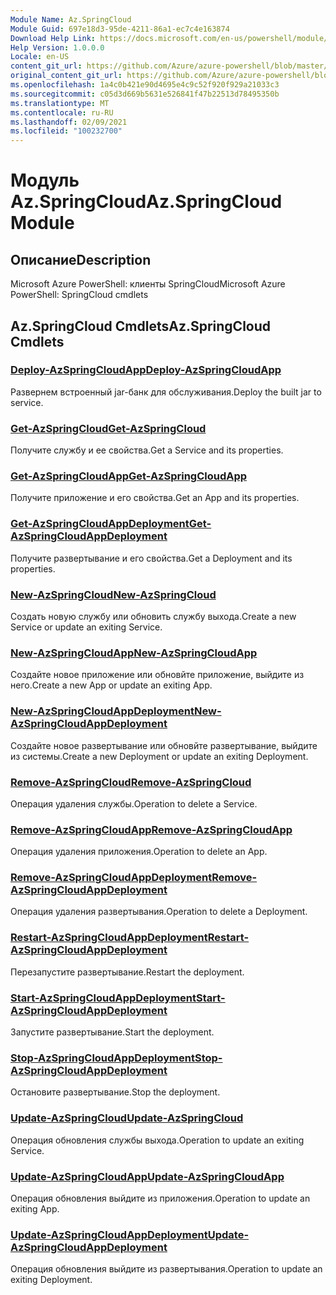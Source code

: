 ```yaml
---
Module Name: Az.SpringCloud
Module Guid: 697e18d3-95de-4211-86a1-ec7c4e163874
Download Help Link: https://docs.microsoft.com/en-us/powershell/module/az.springcloud
Help Version: 1.0.0.0
Locale: en-US
content_git_url: https://github.com/Azure/azure-powershell/blob/master/src/SpringCloud/help/Az.SpringCloud.md
original_content_git_url: https://github.com/Azure/azure-powershell/blob/master/src/SpringCloud/help/Az.SpringCloud.md
ms.openlocfilehash: 1a4c0b421e90d4695e4c9c52f920f929a21033c3
ms.sourcegitcommit: c05d3d669b5631e526841f47b22513d78495350b
ms.translationtype: MT
ms.contentlocale: ru-RU
ms.lasthandoff: 02/09/2021
ms.locfileid: "100232700"
---
```

# <span data-ttu-id="ab70e-101">Модуль Az.SpringCloud</span><span class="sxs-lookup"><span data-stu-id="ab70e-101">Az.SpringCloud Module</span></span>
## <span data-ttu-id="ab70e-102">Описание</span><span class="sxs-lookup"><span data-stu-id="ab70e-102">Description</span></span>
<span data-ttu-id="ab70e-103">Microsoft Azure PowerShell: клиенты SpringCloud</span><span class="sxs-lookup"><span data-stu-id="ab70e-103">Microsoft Azure PowerShell: SpringCloud cmdlets</span></span>

## <span data-ttu-id="ab70e-104">Az.SpringCloud Cmdlets</span><span class="sxs-lookup"><span data-stu-id="ab70e-104">Az.SpringCloud Cmdlets</span></span>
### [<span data-ttu-id="ab70e-105">Deploy-AzSpringCloudApp</span><span class="sxs-lookup"><span data-stu-id="ab70e-105">Deploy-AzSpringCloudApp</span></span>](Deploy-AzSpringCloudApp.md)
<span data-ttu-id="ab70e-106">Развернем встроенный jar-банк для обслуживания.</span><span class="sxs-lookup"><span data-stu-id="ab70e-106">Deploy the built jar to service.</span></span>

### [<span data-ttu-id="ab70e-107">Get-AzSpringCloud</span><span class="sxs-lookup"><span data-stu-id="ab70e-107">Get-AzSpringCloud</span></span>](Get-AzSpringCloud.md)
<span data-ttu-id="ab70e-108">Получите службу и ее свойства.</span><span class="sxs-lookup"><span data-stu-id="ab70e-108">Get a Service and its properties.</span></span>

### [<span data-ttu-id="ab70e-109">Get-AzSpringCloudApp</span><span class="sxs-lookup"><span data-stu-id="ab70e-109">Get-AzSpringCloudApp</span></span>](Get-AzSpringCloudApp.md)
<span data-ttu-id="ab70e-110">Получите приложение и его свойства.</span><span class="sxs-lookup"><span data-stu-id="ab70e-110">Get an App and its properties.</span></span>

### [<span data-ttu-id="ab70e-111">Get-AzSpringCloudAppDeployment</span><span class="sxs-lookup"><span data-stu-id="ab70e-111">Get-AzSpringCloudAppDeployment</span></span>](Get-AzSpringCloudAppDeployment.md)
<span data-ttu-id="ab70e-112">Получите развертывание и его свойства.</span><span class="sxs-lookup"><span data-stu-id="ab70e-112">Get a Deployment and its properties.</span></span>

### [<span data-ttu-id="ab70e-113">New-AzSpringCloud</span><span class="sxs-lookup"><span data-stu-id="ab70e-113">New-AzSpringCloud</span></span>](New-AzSpringCloud.md)
<span data-ttu-id="ab70e-114">Создать новую службу или обновить службу выхода.</span><span class="sxs-lookup"><span data-stu-id="ab70e-114">Create a new Service or update an exiting Service.</span></span>

### [<span data-ttu-id="ab70e-115">New-AzSpringCloudApp</span><span class="sxs-lookup"><span data-stu-id="ab70e-115">New-AzSpringCloudApp</span></span>](New-AzSpringCloudApp.md)
<span data-ttu-id="ab70e-116">Создайте новое приложение или обновйте приложение, выйдите из него.</span><span class="sxs-lookup"><span data-stu-id="ab70e-116">Create a new App or update an exiting App.</span></span>

### [<span data-ttu-id="ab70e-117">New-AzSpringCloudAppDeployment</span><span class="sxs-lookup"><span data-stu-id="ab70e-117">New-AzSpringCloudAppDeployment</span></span>](New-AzSpringCloudAppDeployment.md)
<span data-ttu-id="ab70e-118">Создайте новое развертывание или обновйте развертывание, выйдите из системы.</span><span class="sxs-lookup"><span data-stu-id="ab70e-118">Create a new Deployment or update an exiting Deployment.</span></span>

### [<span data-ttu-id="ab70e-119">Remove-AzSpringCloud</span><span class="sxs-lookup"><span data-stu-id="ab70e-119">Remove-AzSpringCloud</span></span>](Remove-AzSpringCloud.md)
<span data-ttu-id="ab70e-120">Операция удаления службы.</span><span class="sxs-lookup"><span data-stu-id="ab70e-120">Operation to delete a Service.</span></span>

### [<span data-ttu-id="ab70e-121">Remove-AzSpringCloudApp</span><span class="sxs-lookup"><span data-stu-id="ab70e-121">Remove-AzSpringCloudApp</span></span>](Remove-AzSpringCloudApp.md)
<span data-ttu-id="ab70e-122">Операция удаления приложения.</span><span class="sxs-lookup"><span data-stu-id="ab70e-122">Operation to delete an App.</span></span>

### [<span data-ttu-id="ab70e-123">Remove-AzSpringCloudAppDeployment</span><span class="sxs-lookup"><span data-stu-id="ab70e-123">Remove-AzSpringCloudAppDeployment</span></span>](Remove-AzSpringCloudAppDeployment.md)
<span data-ttu-id="ab70e-124">Операция удаления развертывания.</span><span class="sxs-lookup"><span data-stu-id="ab70e-124">Operation to delete a Deployment.</span></span>

### [<span data-ttu-id="ab70e-125">Restart-AzSpringCloudAppDeployment</span><span class="sxs-lookup"><span data-stu-id="ab70e-125">Restart-AzSpringCloudAppDeployment</span></span>](Restart-AzSpringCloudAppDeployment.md)
<span data-ttu-id="ab70e-126">Перезапустите развертывание.</span><span class="sxs-lookup"><span data-stu-id="ab70e-126">Restart the deployment.</span></span>

### [<span data-ttu-id="ab70e-127">Start-AzSpringCloudAppDeployment</span><span class="sxs-lookup"><span data-stu-id="ab70e-127">Start-AzSpringCloudAppDeployment</span></span>](Start-AzSpringCloudAppDeployment.md)
<span data-ttu-id="ab70e-128">Запустите развертывание.</span><span class="sxs-lookup"><span data-stu-id="ab70e-128">Start the deployment.</span></span>

### [<span data-ttu-id="ab70e-129">Stop-AzSpringCloudAppDeployment</span><span class="sxs-lookup"><span data-stu-id="ab70e-129">Stop-AzSpringCloudAppDeployment</span></span>](Stop-AzSpringCloudAppDeployment.md)
<span data-ttu-id="ab70e-130">Остановите развертывание.</span><span class="sxs-lookup"><span data-stu-id="ab70e-130">Stop the deployment.</span></span>

### [<span data-ttu-id="ab70e-131">Update-AzSpringCloud</span><span class="sxs-lookup"><span data-stu-id="ab70e-131">Update-AzSpringCloud</span></span>](Update-AzSpringCloud.md)
<span data-ttu-id="ab70e-132">Операция обновления службы выхода.</span><span class="sxs-lookup"><span data-stu-id="ab70e-132">Operation to update an exiting Service.</span></span>

### [<span data-ttu-id="ab70e-133">Update-AzSpringCloudApp</span><span class="sxs-lookup"><span data-stu-id="ab70e-133">Update-AzSpringCloudApp</span></span>](Update-AzSpringCloudApp.md)
<span data-ttu-id="ab70e-134">Операция обновления выйдите из приложения.</span><span class="sxs-lookup"><span data-stu-id="ab70e-134">Operation to update an exiting App.</span></span>

### [<span data-ttu-id="ab70e-135">Update-AzSpringCloudAppDeployment</span><span class="sxs-lookup"><span data-stu-id="ab70e-135">Update-AzSpringCloudAppDeployment</span></span>](Update-AzSpringCloudAppDeployment.md)
<span data-ttu-id="ab70e-136">Операция обновления выйдите из развертывания.</span><span class="sxs-lookup"><span data-stu-id="ab70e-136">Operation to update an exiting Deployment.</span></span>

